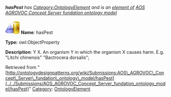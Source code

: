 ___hasPest__ has [Category:OntologyElement](../../Category/OntologyElement "Category:OntologyElement") and is an [element of](../../Property/ElementOf "Property:ElementOf") [AOS AGROVOC Concept Server fundation ontology model](../../Submissions/AOS_AGROVOC_Concept_Server_fundation_ontology_model "Submissions:AOS AGROVOC Concept Server fundation ontology model")_


  




[![ObjectProperty](../../images/thumb/c/c3/ObjectProperty.gif/45px-ObjectProperty.gif)](../../Image/ObjectProperty.gif "ObjectProperty")
__Name__: hasPest 


__Type:__ owl:ObjectProperty 


__Description__: Y <has pest> X. An organism Y in which the organism X causes harm. E.g. "Litchi chinensis" <has pest> "Bactrocera dorsalis"; 





Retrieved from "[http://ontologydesignpatterns.org/wiki/Submissions:AOS\_AGROVOC\_Concept\_Server\_fundation\_ontology\_model/hasPest](../../Submissions/AOS_AGROVOC_Concept_Server_fundation_ontology_model/hasPest)"
 [Category](http://ontologydesignpatterns.org/wiki/Special:Categories "Special:Categories"): [OntologyElement](../../Category/OntologyElement "Category:OntologyElement")